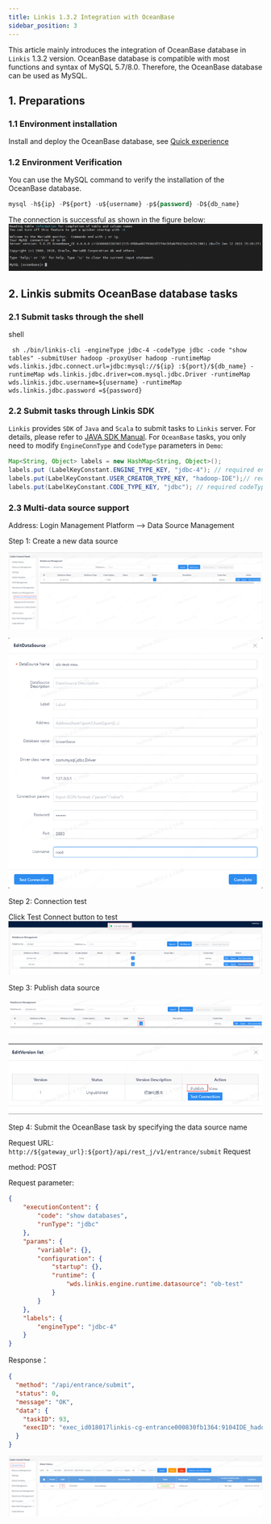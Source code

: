 ```yaml
--- 
title: Linkis 1.3.2 Integration with OceanBase
sidebar_position: 3
--- 
```


This article mainly introduces the integration of OceanBase database in `Linkis` 1.3.2 version. OceanBase database is compatible with most functions and syntax of MySQL 5.7/8.0. Therefore, the OceanBase database can be used as MySQL.

## 1. Preparations
### 1.1 Environment installation

Install and deploy the OceanBase database, see [Quick experience](https://en.oceanbase.com/docs/community-observer-en-10000000000829647)

### 1.2 Environment Verification
You can use the MySQL command to verify the installation of the OceanBase database.
```sql 
mysql -h${ip} -P${port} -u${username} -p${password} -D${db_name}
```
The connection is successful as shown in the figure below:
![](./img/ob-conn.png)

## 2. Linkis submits OceanBase database tasks
### 2.1 Submit tasks through the shell
shell

```shell
 sh ./bin/linkis-cli -engineType jdbc-4 -codeType jdbc -code "show tables" -submitUser hadoop -proxyUser hadoop -runtimeMap wds.linkis.jdbc.connect.url=jdbc:mysql://${ip} :${port}/${db_name} -runtimeMap wds.linkis.jdbc.driver=com.mysql.jdbc.Driver -runtimeMap wds.linkis.jdbc.username=${username} -runtimeMap wds.linkis.jdbc.password =${password} 
``` 

### 2.2 Submit tasks through Linkis SDK
`Linkis` provides `SDK` of `Java` and `Scala` to submit tasks to `Linkis` server. For details, please refer to [JAVA SDK Manual](/docs/latest/user-guide/sdk-manual.md). For `OceanBase` tasks, you only need to modify `EngineConnType` and `CodeType` parameters in `Demo`:
```java 
Map<String, Object> labels = new HashMap<String, Object>(); 
labels.put (LabelKeyConstant.ENGINE_TYPE_KEY, "jdbc-4"); // required engineType Label
labels.put(LabelKeyConstant.USER_CREATOR_TYPE_KEY, "hadoop-IDE");// required execute user and creator 
labels.put(LabelKeyConstant.CODE_TYPE_KEY, "jdbc"); // required codeType 
``` 

### 2.3 Multi-data source support
Address: Login Management Platform --> Data Source Management

Step 1: Create a new data source

![](./img/ds-manage-en.png)

![](./img/new-en.png)

Step 2: Connection test

Click Test Connect button to test
![](./img/ob-test-en.png)

Step 3: Publish data source

![](./img/publish-1-en.png)

![](./img/publish-2-en.png)

Step 4: Submit the OceanBase task by specifying the data source name

Request URL: `http://${gateway_url}:${port}/api/rest_j/v1/entrance/submit` Request

method: POST

Request parameter:
```json 
{
    "executionContent": {
        "code": "show databases",
        "runType": "jdbc"
    },
    "params": {
        "variable": {},
        "configuration": {
            "startup": {},
            "runtime": {
                "wds.linkis.engine.runtime.datasource": "ob-test"
            }
        }
    },
    "labels": {
        "engineType": "jdbc-4"
    }
}
```
Response：
```json
{
  "method": "/api/entrance/submit",
  "status": 0,
  "message": "OK",
  "data": {
    "taskID": 93,
    "execID": "exec_id018017linkis-cg-entrance000830fb1364:9104IDE_hadoop_jdbc_0"
  }
}
```

![](./img/show-status-en.png)